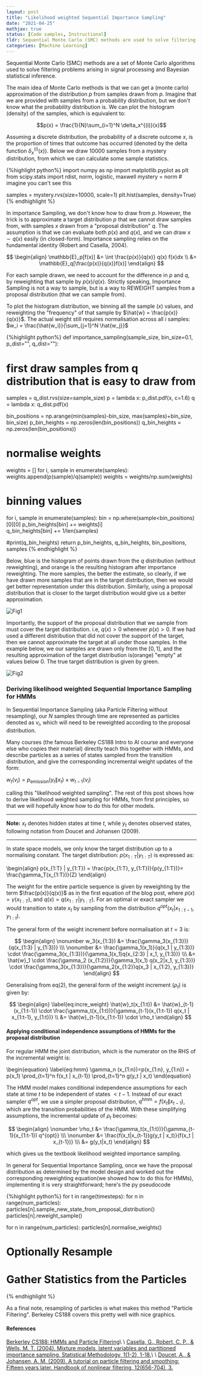 ```yaml
---
layout: post
title: "Likelihood weighted Sequential Importance Sampling" 
date: "2021-04-25"
mathjax: true
status: [Code samples, Instructional]
tldr: Sequential Monte Carlo (SMC) methods are used to solve filtering problems in signal processing and Bayesian statistical inference. These methods involve approximating a probability distribution by drawing samples from it. Importance sampling is a key concept within SMC, where a proposal distribution is used to draw samples when the true distribution is unknown. The samples are then reweighted based on the difference between the true distribution and the proposal distribution. SMC can be applied to Hidden Markov Models (HMMs) and is particularly useful for tracking and estimating hidden states over time. The general process involves sampling new states from the proposal distribution and reweighting the samples based on how well they match the true distribution. Resampling may also be performed to enhance the method's efficiency.
categories: [Machine Learning]
---
```


Sequential Monte Carlo (SMC) methods are a set of Monte Carlo algorithms used to solve
filtering problems arising in signal processing and Bayesian statistical inference.

The main idea of Monte Carlo methods is that we can get a (monte carlo) approximation of the
distribution $p$ from samples drawn from $p$. Imagine that we are provided with samples from
a probability distribution, but we don't know what the probability distribution is. We can plot
the histogram (density) of the samples, which is equivalent to:

$$p(x) = \frac{1}{N}\sum_{i=1}^N \delta_x^{(i)}(x)$$

Assuming a discrete distribution, the probability of a discrete outcome $x$, is the proportion
of times that outcome has occurred (denoted by the delta function $\delta_x^{(i)}(x)$). Below
we draw 10000 samples from a mystery distribution, from which we can calculate some sample
statistics.

{%highlight python%}
import numpy as np
import matplotlib.pyplot as plt
from scipy.stats import rdist, norm, logistic, maxwell
mystery = norm # imagine you can't see this

samples = mystery.rvs(size=10000, scale=1)
plt.hist(samples, density=True)
{% endhighlight %}

In importance Sampling, we don't know how to draw from $p$. However, the trick is to approximate a target
distribution $p$ that we cannot draw samples from, with samples $x$ drawn from a "proposal
distribution" $q$. The assumption is that we can evaluate both $p(x)$ and $q(x)$, and we can
draw $x\sim q(x)$ easily (in closed-form). Importance sampling relies on the fundamental
identity (Robert and Casella, 2004).

$$
\begin{align}
\mathbb{E}_p[f(x)] &= \int \frac{p(x)}{q(x)} q(x) f(x)dx \\
&= \mathbb{E}_q[\frac{p(x)}{q(x)}f(x)]
\end{align}
$$

For each sample drawn, we need to account for the difference in $p$ and $q$, by
reweighting that sample by $p(x)/q(x)$. Strictly speaking, Importance Sampling is not a way to
sample, but is a way to REWEIGHT samples from a proposal distribution (that we can sample
from).

To plot the histogram distribution, we binning all the sample ($x$) values, and reweighting the
"frequency" of that sample by $\hat{w} = \frac{p(x)}{q(x)}$. The actual weight still requires
normalisation across all $i$ samples: $w_i = \frac{\hat{w_i}}{\sum_{j=1}^N \hat{w_j}}$

{%highlight python%}
def importance_sampling(sample_size, bin_size=0.1, p_dist="", q_dist=""):
  # first draw samples from q distribution that is easy to draw from
  samples = q_dist.rvs(size=sample_size)
  p = lambda x: p_dist.pdf(x, c=1.6)
  q = lambda x: q_dist.pdf(x)

  bin_positions = np.arange(min(samples)-bin_size, max(samples)+bin_size, bin_size)
  p_bin_heights = np.zeros(len(bin_positions))
  q_bin_heights = np.zeros(len(bin_positions))

  # normalise weights
  weights = []
  for i, sample in enumerate(samples):
    weights.append(p(sample)/q(sample))
  weights = weights/np.sum(weights)
  
  # binning values
  for i, sample in enumerate(samples):
    bin = np.where(sample<bin_positions)[0][0] 
    p_bin_heights[bin] += weights[i]  
    q_bin_heights[bin] += 1/len(samples)

  #print(q_bin_heights)
  return p_bin_heights, q_bin_heights, bin_positions, samples
{% endhighlight %}

Below, blue is the histogram of points drawn from the $q$ distribution (without
reweighting), and orange is the resulting histogram after importance reweighting. 
The more samples, the better the estimate, so clearly, if we have drawn more samples that are in the target distribution, then we would get better representation under this distribution. Similarly, using a proposal distribution that is closer to the target distribution would give us a better approximation. 

![Fig1](/assets/samples.gif)

Importantly, the support of the proposal distribution that we sample from must cover the target
distribution. i.e, $q(x)>0$ whenever $p(x)>0$. If we had used a different distribution that did
not cover the support of the target, then we cannot approximate the target at all under those
samples. In the example below, we our samples are drawn only from the $[0,1]$, and the
resulting approximation of the target distribution is(orange) "empty" at values below 0. 
The true target distribution is given by green.

![Fig2](/assets/no_support.png)

### Deriving likelihood weighted Sequential Importance Sampling for HMMs
In Sequential Importance Sampling (aka Particle Filtering without resampling), our $N$ samples
through time are represented as particles denoted as $v_i$, which will need to be reweighted
according to the proposal distribution.

Many courses (the famous Berkeley CS188 Intro to AI course and everyone else who copies their material) directly teach this together with HMMs, and describe particles as a series of states sampled from the transition distribution, and give the corresponding incremental weight updates of the form: 

$w_t(v_i) = p_{\text{emission}}(y_t \|x_t) \times w_{t-1}(v_i)$

calling this "likelihood weighted sampling". The rest of this post shows how to derive
likelihood weighted sampling for HMMs, from first principles, so that we will hopefully know
how to do this for other models.

----
**Note:** $x_t$ denotes hidden states at time $t$, while $y_t$ denotes observed states, following
notation from Doucet and Johansen (2009). 

---- 


In state space models, we only know the target distribution up to a normalising constant. The
target distribution: $p(x_{1:T}|y_{1:T})$ is expressed as:

\begin{align}
    p(x_{1:T} | y_{1:T}) = \frac{p(x_{1:T}, y_{1:T})}{p(y_{1:T})}= \frac{\gamma_T(x_{1:T})}{Z}
\end{align}


The weight for the entire particle sequence is given by reweighting by the term $\frac{p(x)}{q(x)}$ as
in the first equation of the blog post, where $p(x)=\gamma(x_{1:T})$, and
$q(x)=q(x_{1:T}|y_{1:T})$. For an optimal or exact sampler we would transition to state $x_t$ by sampling from the distribution $q^{opt}(x_t | x_{1:t-1}, y_{1:t})$.

The general form of the weight increment before normalisation at $t=3$ is:

$$
\begin{align}
    \nonumber
    w_3(x_{1:3}) &= \frac{\gamma_3(x_{1:3})}{q(x_{1:3} |  y_{1:3})} \\\ 
    \nonumber
    &= \frac{\gamma_1(x_1)}{q(x_1 | y_{1:3})} \cdot
\frac{\gamma_3(x_{1:3})}{\gamma_1(x_1)q(x_{2:3} | x_1, y_{1:3})} \\\
    &= \hat{w}_1 \cdot \frac{\gamma_2 (x_{1:2})}{\gamma_1(x_1) q(x_2|x_1, y_{1:3})} \cdot
\frac{\gamma_3(x_{1:3})}{\gamma_2(x_{1:2})q(x_3 | x_{1:2}, y_{1:3})}
\end{align}
$$

Generalising from eq(2), the general form of the weight increment ($\rho_t$) is
given by:

$$
\begin{align}
    \label{eq:incre_weight}
    \hat{w}_t(x_{1:t}) &= \hat{w}_{t-1}(x_{1:t-1}) \cdot
\frac{\gamma_t(x_{1:t})}{\gamma_{t-1}(x_{1:t-1}) q(x_t | x_{1:t-1}, y_{1:t})} \\ &=
\hat{w}_{t-1}(x_{1:t-1}) \cdot \rho_t
\end{align}
$$

#### **Applying conditional independence assumptions of HMMs for the proposal distribution**

For regular HMM the joint distribution, which is the numerator on the RHS of the incremental weight is:

\begin{equation}
    \label{eq:hmm}
    \gamma_n (x_{1:n})=p(x_{1:n}, y_{1:n}) = p(x_1) \prod_{t=1}^n f(x_t | x_{t-1})
\prod_{t=1}^n g(y_t | x_t)
\end{equation}

The HMM model makes conditional independence assumptions for each state at time $t$ to be
independent of states $<{t-1}$. Instead of our exact sampler $q^{opt}$, we use a simpler proposal
distribution, $q^{\text{hmm}}=f(x_t\|x_{t-1})$, which are the transition probabilities of the
HMM. With these simplifying assumptions, the incremental update of $\rho_t$ becomes:

$$
\begin{align}
    \nonumber
    \rho_t &= \frac{\gamma_t(x_{1:t})}{\gamma_{t-1}(x_{1:t-1}) q^{opt}} \\\ \nonumber
    &=     \frac{f(x_t|x_{t-1})g(y_t | x_t)}{f(x_t | x_{t-1})} \\\
    &= g(y_t|x_t)
\end{align}
$$

which gives us the textbook likelihood weighted importance sampling. 

In general for Sequential Importance Sampling, once we have the proposal distribution as determined by the model design and worked out the corresponding reweighting equation(we showed how to do this for HMMs), implementing it is very straightforward; here's the py pseudocode 

{%highlight python%}
for t in range(timesteps):
  for n in range(num_particles):
    particles[n].sample_new_state_from_proposal_distribution()
    particles[n].reweight_sample()

  for n in range(num_particles):
    particles[n].normalise_weights()

  # Optionally Resample 
# Gather Statistics from the Particles
{% endhighlight %}

As a final note, resampling of particles is what makes this method "Particle Filtering". Berkeley CS188 covers this pretty well with nice graphics.

#### References ####
[Berkerley CS188: HMMs and Particle Filtering](https://inst.eecs.berkeley.edu/~cs188/sp12/slides/cs188%20lecture%2017%20--%20HMMs%20and%20particle%20filters%206PP.pdf)\\
\\
[Casella, G., Robert, C. P., & Wells, M. T. (2004). Mixture models, latent variables and
partitioned importance sampling. Statistical Methodology, 1(1-2),
1-18.](https://w.sciencedirect.com/science/article/pii/S1572312704000036)\\
\\
[Doucet, A., & Johansen, A. M. (2009). A tutorial on particle filtering and smoothing: Fifteen
years later. Handbook of nonlinear filtering, 12(656-704), 3.](https://w.stats.ox.ac.uk/~doucet/doucet_johansen_tutorialPF2011.pdf)

